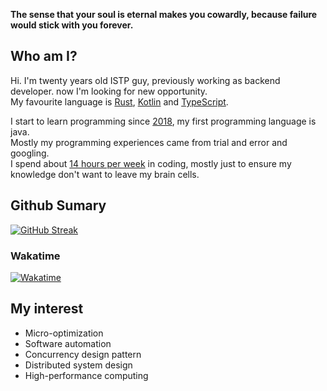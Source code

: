 [//]: # (### Knock, Knock! any cat here?)
[//]: # (![Cat gif from internet]&#40;https://thumbs.gfycat.com/FaroffFreeAfricangoldencat-max-1mb.gif&#41;)

**The sense that your soul is eternal makes you cowardly, because failure would stick with you forever.**

## Who am I?
Hi. I'm twenty years old ISTP guy, previously working as backend developer. now I'm looking for new opportunity.  
My favourite language is [Rust](https://github.com/rust-lang/rust), [Kotlin](https://github.com/JetBrains/kotlin) and [TypeScript](https://github.com/microsoft/TypeScript).  

I start to learn programming since [2018](https://github.com/Wireless4024?tab=overview&from=2018-12-01&to=2018-12-31#user-activity-overview), 
my first programming language is java.  
Mostly my programming experiences came from trial and error and googling.     
I spend about [14 hours per week](https://wakatime.com/@wireless4024) in coding, mostly just to ensure my knowledge don't want to leave my brain cells.  


## Github Sumary
[//]: # ([![Wireless4024's GitHub stats]&#40;https://github-readme-stats.vercel.app/api?username=wireless4024&show_icons=true&theme=radical&hide_border=true&title_color=FF4D00&text_color=42A4F3&#41;]&#40;https://github.com/Wireless4024&#41;  )
[![GitHub Streak](https://github-readme-streak-stats.herokuapp.com?user=Wireless4024&theme=radical&hide_border=true&ring=FF4D00&currStreakNum=FF4D00&sideNums=FF4D00&sideLabels=FF4000&currStreakLabel=FF4000&fire=EE6191&dates=42A4F3)](https://git.io/streak-stats)



### Wakatime
[![Wakatime](https://github-readme-stats.vercel.app/api/wakatime?username=wireless4024&langs_count=12&show_icons=true&locale=en&theme=radical&layout=compact&hide_border=true&title_color=FF4D00&text_color=42A4F3)](https://wakatime.com/@wireless4024)

## My interest
+ Micro-optimization
+ Software automation
+ Concurrency design pattern
+ Distributed system design
+ High-performance computing


<!--
**Wireless4024/Wireless4024** is a ✨ _special_ ✨ repository because its `README.md` (this file) appears on your GitHub profile.

Here are some ideas to get you started:

- 🔭 I’m currently working on ...
- 🌱 I’m currently learning ...
- 👯 I’m looking to collaborate on ...
- 🤔 I’m looking for help with ...
- 💬 Ask me about ...
- 📫 How to reach me: ...
- 😄 Pronouns: ...
- ⚡ Fun fact: ...
-->
